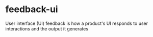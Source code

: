 # feedback-ui
User interface (UI) feedback is how a product's UI responds to user interactions and the output it generates
